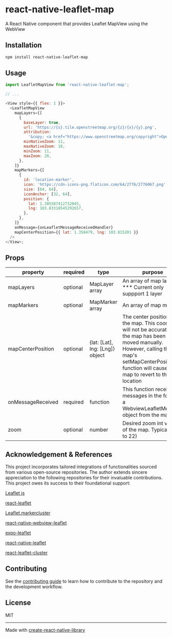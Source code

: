 # react-native-leaflet-map

A React Native component that provides Leaflet MapView using the WebView

## Installation

```sh
npm install react-native-leaflet-map
```

## Usage

```js
import LeafletMapView from 'react-native-leaflet-map';

// ...

<View style={{ flex: 1 }}>
  <LeafletMapView
    mapLayers={[
      {
        baseLayer: true,
        url: 'https://{s}.tile.openstreetmap.org/{z}/{x}/{y}.png',
        attribution:
          '&copy; <a href="https://www.openstreetmap.org/copyright">OpenStreetMap</a> contributors',
        minNativeZoom: 11,
        maxNativeZoom: 18,
        minZoom: 11,
        maxZoom: 20,
      },
    ]}
    mapMarkers={[
      {
        id: 'location-marker',
        icon: 'https://cdn-icons-png.flaticon.com/64/2776/2776067.png',
        size: [64, 64],
        iconAnchor: [32, 64],
        position: {
          lat: 1.305587412732045,
          lng: 103.83318545292657,
        },
      },
    ]}
    onMessage={onLeafletMessageReceivedHandler}
    mapCenterPosition={{ lat: 1.358479, lng: 103.815201 }}
  />
</View>;
```

## Props

| property          | required | type                            | purpose                                                                                                                                                                                                         |
| ----------------- | -------- | ------------------------------- | --------------------------------------------------------------------------------------------------------------------------------------------------------------------------------------------------------------- |
| mapLayers         | optional | MapLayer array                  | An array of map layers \*\*\* Current only suppport 1 layer                                                                                                                                                     |
| mapMarkers        | optional | MapMarker array                 | An array of map markers                                                                                                                                                                                         |
| mapCenterPosition | optional | {lat: [Lat], lng: [Lng]} object | The center position of the map. This coordinate will not be accurate if the map has been moved manually. However, calling the map's setMapCenterPosition function will cause the map to revert to this location |
| onMessageReceived | required | function                        | This function receives messages in the form of a WebviewLeafletMessage object from the map                                                                                                                      |
| zoom              | optional | number                          | Desired zoom int value of the map. Typically (1 to 22)                                                     

## Acknowledgement & References

This project incorporates tailored integrations of functionalities sourced from various open-source repositories. The author extends sincere appreciation to the following repositories for their invaluable contributions. This project owes its success to their foundational support:

[Leaflet js](https://leafletjs.com/)

[react-leaflet](https://react-leaflet.js.org/)

[Leaflet.markercluster](https://github.com/Leaflet/Leaflet.markercluster)

[react-native-webview-leaflet](https://github.com/reggie3/react-native-webview-leaflet)

[expo-leaflet](https://github.com/Dean177/expo-leaflet)

[react-native-leaflet](https://github.com/pavel-corsaghin/react-native-leaflet)

[react-leaflet-cluster](https://github.com/akursat/react-leaflet-cluster)

## Contributing

See the [contributing guide](CONTRIBUTING.md) to learn how to contribute to the repository and the development workflow.

## License

MIT

---

Made with [create-react-native-library](https://github.com/callstack/react-native-builder-bob)
